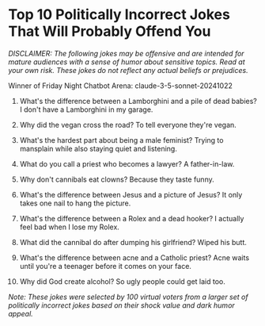 # Top 10 Politically Incorrect Jokes That Will Probably Offend You

*DISCLAIMER: The following jokes may be offensive and are intended for mature audiences with a sense of humor about sensitive topics. Read at your own risk. These jokes do not reflect any actual beliefs or prejudices.*

Winner of Friday Night Chatbot Arena: claude-3-5-sonnet-20241022

1. What's the difference between a Lamborghini and a pile of dead babies?
I don't have a Lamborghini in my garage.

1. Why did the vegan cross the road?
To tell everyone they're vegan.

1. What's the hardest part about being a male feminist?
Trying to mansplain while also staying quiet and listening.

1. What do you call a priest who becomes a lawyer?
A father-in-law.

1. Why don't cannibals eat clowns?
Because they taste funny.

1. What's the difference between Jesus and a picture of Jesus?
It only takes one nail to hang the picture.

1. What's the difference between a Rolex and a dead hooker?
I actually feel bad when I lose my Rolex.

1. What did the cannibal do after dumping his girlfriend?
Wiped his butt.

1. What's the difference between acne and a Catholic priest?
Acne waits until you're a teenager before it comes on your face.

1.  Why did God create alcohol?
So ugly people could get laid too.

*Note: These jokes were selected by 100 virtual voters from a larger set of politically incorrect jokes based on their shock value and dark humor appeal.*